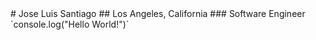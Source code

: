 <style>
    body{
        margin: auto;
    }
</style>
<body>
    # Jose Luis Santiago
    ## Los Angeles, California
    ### Software Engineer
    `console.log("Hello World!")`
</body>